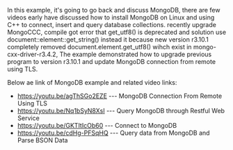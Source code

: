 In this example, it's going to go back and discuss MongoDB, there are few videos early have discussed how to install MongoDB on Linux and using C++ to connect, insert and query database collections.
recently upgrade MongoCCC, compile got error that get_utf8() is deprecated and solution use document::element::get_string() instead it because new version r3.10.1 completely removed document.element.get_utf8() wihch exist in mongo-cxx-driver-r3.4.2, 
The example demonstrated how to upgrade previous program to version r3.10.1 and update MongoDB connection from remote using TLS.

Below ae link of MongoDB example and related video links:
* https://youtu.be/agThSGo2EZE  --- MongoDB Connection From Remote Using TLS
* https://youtu.be/Nq1bSyN8XsI  --- Query MongoDB through Restful Web Service
* https://youtu.be/GKTItIcOb60  --- Connect to MongoDB
* https://youtu.be/cdHg-PFSqHQ  ---  Query data from  MongoDB and Parse BSON Data
